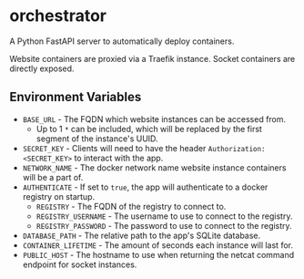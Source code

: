 # orchestrator

A Python FastAPI server to automatically deploy containers.

Website containers are proxied via a Traefik instance. Socket containers are directly exposed.

## Environment Variables

- `BASE_URL` - The FQDN which website instances can be accessed from. 
  - Up to 1 `*` can be included, which will be replaced by the first segment of the instance's UUID.
- `SECRET_KEY` - Clients will need to have the header `Authorization: <SECRET_KEY>` to interact with the app.
- `NETWORK_NAME` - The docker network name website instance containers will be a part of.
- `AUTHENTICATE` - If set to `true`, the app will authenticate to a docker registry on startup.
  - `REGISTRY` - The FQDN of the registry to connect to.
  - `REGISTRY_USERNAME` - The username to use to connect to the registry.
  - `REGISTRY_PASSWORD` - The password to use to connect to the registry.
- `DATABASE_PATH` - The relative path to the app's SQLite database.
- `CONTAINER_LIFETIME` - The amount of seconds each instance will last for.
- `PUBLIC_HOST` - The hostname to use when returning the netcat command endpoint for socket instances.
